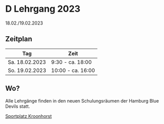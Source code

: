 # D Lehrgang 2023

18.02./19.02.2023

## Zeitplan
|Tag	|Zeit |
|-- |-- |
|Sa. 18.02.2023	|9:30 - ca. 18:00|
|So. 19.02.2023	|10:00 - ca. 16:00|

## Wo?
Alle Lehrgänge finden in den neuen Schulungsräumen der Hamburg Blue Devils statt.

[Sportplatz Kroonhorst](https://www.google.com/maps/place/Sportplatz+Kroonhorst/@53.5936237,9.8482714,17.68z/data=!4m5!3m4!1s0x47b1877819f7c7e1:0x71c7c59cb65fdea1!8m2!3d53.5929143!4d9.8500437)
